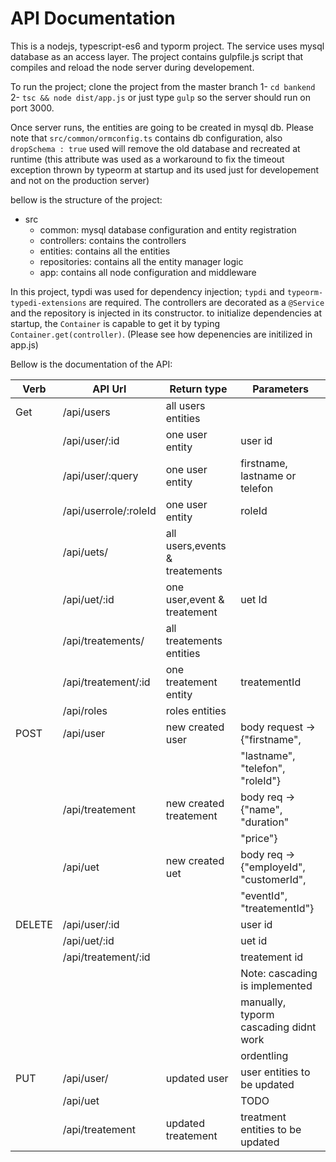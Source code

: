 # API Documentation

This is a nodejs, typescript-es6 and typorm project. The service uses mysql database as an access layer.
The project contains gulpfile.js script that compiles and reload the node server during developement.

To run the project; clone the project from the master branch
1- `cd bankend`
2- `tsc && node dist/app.js` or just type
 `gulp` so the server should run on port 3000. 

 Once server runs, the entities are going to be created in mysql db.
 Please note that  `src/common/ormconfig.ts` contains db configuration, also `dropSchema : true` used will remove the old database and recreated at runtime (this attribute was used as a workaround to fix the timeout exception thrown by typeorm at startup and its used just for developement and not on the production server)

 bellow is the structure of the project: 
 * src
    * common: mysql database configuration and entity registration
    * controllers: contains the controllers
    * entities: contains all the entities
    * repositories: contains all the entity manager logic
    * app: contains all node configuration and middleware

In this project, typdi was used for dependency injection; `typdi` and `typeorm-typedi-extensions` are required.
The controllers are decorated as a `@Service` and the repository is injected in its constructor. to initialize dependencies at startup, the `Container` is capable to get it by typing `Container.get(controller)`. (Please see how depenencies are initilized in app.js)


Bellow is the documentation of the API:

Verb   | API Url               | Return type                   | Parameters       
-------|-----------------------|-------------------------------|------------------------------
Get    | /api/users            | all users entities            |
       | /api/user/:id         | one user entity               | user id
       | /api/user/:query      | one user entity               | firstname, lastname or telefon
       | /api/userrole/:roleId | one user entity               | roleId
       | /api/uets/            | all users,events & treatements|
       | /api/uet/:id          | one user,event & treatement   | uet Id
       | /api/treatements/     | all treatements entities      | 
       | /api/treatement/:id   | one treatement entity         | treatementId
       | /api/roles            | roles entities                |
POST   | /api/user             | new created user              | body request -> {"firstname",           
       |                       |                               |"lastname", "telefon", "roleId"}
       | /api/treatement       | new created treatement        | body req -> {"name", "duration"
       |                       |                               |  "price"}
       | /api/uet              | new created uet               | body req -> {"employeId", "customerId",
       |                       |                               | "eventId", "treatementId"}
DELETE | /api/user/:id         |                               | user id
       | /api/uet/:id          |                               | uet id
       | /api/treatement/:id   |                               | treatement id
       |                       |                               | Note: cascading is implemented
       |                       |                               | manually, typorm cascading didnt work
       |                       |                               | ordentling
PUT    | /api/user/            | updated user                  | user entities to be updated
       | /api/uet              |                               | TODO
       | /api/treatement       | updated treatement            | treatment entities to be updated
